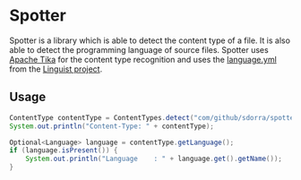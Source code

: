 # Spotter

Spotter is a library which is able to detect the content type of a file. 
It is also able to detect the programming language of source files. 
Spotter uses [Apache Tika](https://tika.apache.org/) for the content type recognition and uses the [language.yml](https://raw.githubusercontent.com/github/linguist/master/lib/linguist/languages.yml) from the [Linguist project](https://github.com/github/linguist).

## Usage

```java
ContentType contentType = ContentTypes.detect("com/github/sdorra/spotter/Language.java");
System.out.println("Content-Type: " + contentType);

Optional<Language> language = contentType.getLanguage();
if (language.isPresent()) {
    System.out.println("Language    : " + language.get().getName());
}
```

